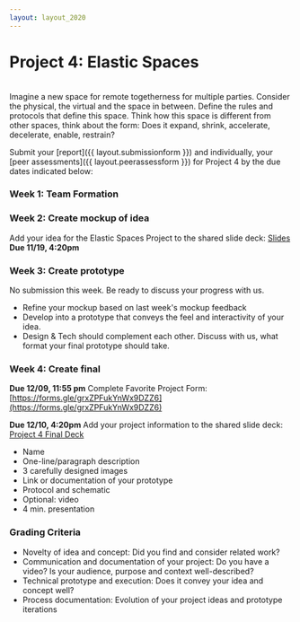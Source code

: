 ```yaml
---
layout: layout_2020
---
```


# Project 4: Elastic Spaces
<br>
Imagine a new space for remote togetherness for multiple parties. Consider the physical, the virtual and the space in between. Define the rules and protocols that define this space. Think how this space is different from other spaces, think about the form: Does it expand, shrink, accelerate, decelerate, enable, restrain? 

Submit your [report]({{ layout.submissionform }}) and individually, your [peer assessments]({{ layout.peerassessform }}) for Project 4 by the due dates indicated below:

### Week 1: Team Formation

### Week 2: Create mockup of idea
Add your idea for the Elastic Spaces Project to the shared slide deck: [Slides](https://docs.google.com/presentation/d/1X53zFCkhcMXCHhFDglxbIBpAGjyd9Wab_dKi6EmxiMI/edit?usp=sharing)
**Due 11/19, 4:20pm**

### Week 3: Create prototype
No submission this week. Be ready to discuss your progress with us.
- Refine your mockup based on last week's mockup feedback
- Develop into a prototype that conveys the feel and interactivity of your idea.
- Design & Tech should complement each other. Discuss with us, what format your final prototype should take.

### Week 4: Create final
**Due 12/09, 11:55 pm**
Complete Favorite Project Form: [https://forms.gle/grxZPFukYnWx9DZZ6](https://forms.gle/grxZPFukYnWx9DZZ6)

**Due 12/10, 4:20pm**
Add your project information to the shared slide deck: [Project 4 Final Deck](https://docs.google.com/presentation/d/1Q22MwrXaTlWpP0Ydrf3AktjlhsUnDr-TDjVuv7Xg7iE/edit?usp=sharing)
- Name
- One-line/paragraph description
- 3 carefully designed images
- Link or documentation of your prototype
- Protocol and schematic
- Optional: video
- 4 min. presentation

### Grading Criteria
- Novelty of idea and concept: Did you find and consider related work?
- Communication and documentation of your project: Do you have a video? Is your audience, purpose and context well-described? 
- Technical prototype and execution: Does it convey your idea and concept well? 
- Process documentation: Evolution of your project ideas and prototype iterations

